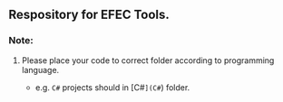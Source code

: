 ## Respository for EFEC Tools.

### Note:

1. Please place your code to correct folder according to programming language.

	- e.g. `C#` projects should in [C#`](C#`) folder.